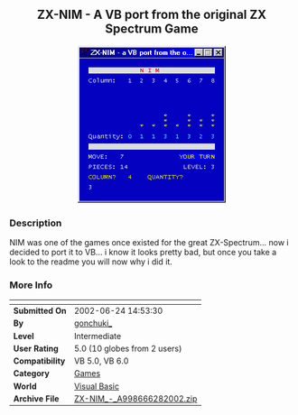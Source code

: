 ﻿<div align="center">

## ZX\-NIM \- A VB port from the original ZX Spectrum Game

<img src="PIC2002628124668645.gif">
</div>

### Description

NIM was one of the games once existed for the great ZX-Spectrum... now i decided to port it to VB... i know it looks pretty bad, but once you take a look to the readme you will now why i did it.
 
### More Info
 


<span>             |<span>
---                |---
**Submitted On**   |2002-06-24 14:53:30
**By**             |[gonchuki\_](https://github.com/Planet-Source-Code/PSCIndex/blob/master/ByAuthor/gonchuki.md)
**Level**          |Intermediate
**User Rating**    |5.0 (10 globes from 2 users)
**Compatibility**  |VB 5\.0, VB 6\.0
**Category**       |[Games](https://github.com/Planet-Source-Code/PSCIndex/blob/master/ByCategory/games__1-38.md)
**World**          |[Visual Basic](https://github.com/Planet-Source-Code/PSCIndex/blob/master/ByWorld/visual-basic.md)
**Archive File**   |[ZX\-NIM\_\-\_A998666282002\.zip](https://github.com/Planet-Source-Code/gonchuki-zx-nim-a-vb-port-from-the-original-zx-spectrum-game__1-36359/archive/master.zip)








